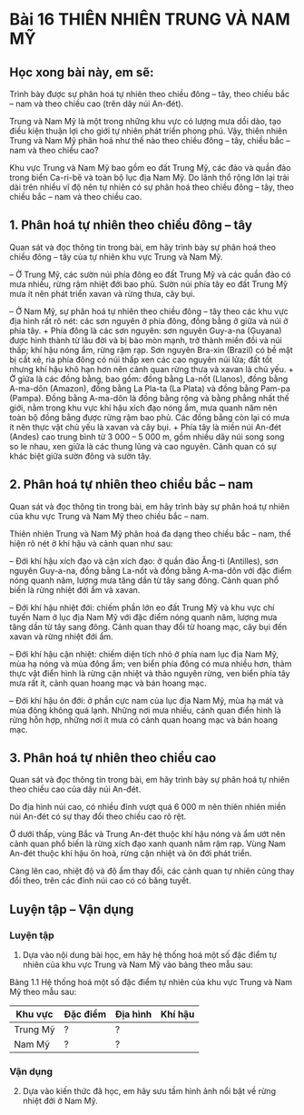 # Bài 16 THIÊN NHIÊN TRUNG VÀ NAM MỸ

## Học xong bài này, em sẽ:
Trình bày được sự phân hoá tự nhiên theo chiều đông – tây, theo chiều bắc – nam và theo chiều cao (trên dãy núi An-đét).

Trung và Nam Mỹ là một trong những khu vực có lượng mưa dồi dào, tạo điều kiện thuận lợi cho giới tự nhiên phát triển phong phú. Vậy, thiên nhiên Trung và Nam Mỹ phân hoá như thế nào theo chiều đông – tây, chiều bắc – nam và theo chiều cao?

Khu vực Trung và Nam Mỹ bao gồm eo đất Trung Mỹ, các đảo và quần đảo trong biển Ca-ri-bê và toàn bộ lục địa Nam Mỹ. Do lãnh thổ rộng lớn lại trải dài trên nhiều vĩ độ nên tự nhiên có sự phân hoá theo chiều đông – tây, theo chiều bắc – nam và theo chiều cao.

## 1. Phân hoá tự nhiên theo chiều đông – tây

Quan sát và đọc thông tin trong bài, em hãy trình bày sự phân hoá theo chiều đông – tây của tự nhiên khu vực Trung và Nam Mỹ.

– Ở Trung Mỹ, các sườn núi phía đông eo đất Trung Mỹ và các quần đảo có mưa nhiều, rừng rậm nhiệt đới bao phủ. Sườn núi phía tây eo đất Trung Mỹ mưa ít nên phát triển xavan và rừng thưa, cây bụi.

– Ở Nam Mỹ, sự phân hoá tự nhiên theo chiều đông – tây theo các khu vực địa hình rất rõ nét: các sơn nguyên ở phía đông, đồng bằng ở giữa và núi ở phía tây.
    + Phía đông là các sơn nguyên: sơn nguyên Guy-a-na (Guyana) được hình thành từ lâu đời và bị bào mòn mạnh, trở thành miền đồi và núi thấp; khí hậu nóng ẩm, rừng rậm rạp. Sơn nguyên Bra-xin (Brazil) có bề mặt bị cắt xẻ, rìa phía đông có núi thấp xen các cao nguyên núi lửa; đất tốt nhưng khí hậu khô hạn hơn nên cảnh quan rừng thưa và xavan là chủ yếu.
    + Ở giữa là các đồng bằng, bao gồm: đồng bằng La-nốt (Llanos), đồng bằng A-ma-dôn (Amazon), đồng bằng La Pla-ta (La Plata) và đồng bằng Pam-pa (Pampa). Đồng bằng A-ma-dôn là đồng bằng rộng và bằng phẳng nhất thế giới, nằm trong khu vực khí hậu xích đạo nóng ẩm, mưa quanh năm nên toàn bộ đồng bằng được rừng rậm bao phủ. Các đồng bằng còn lại có mưa ít nên thực vật chủ yếu là xavan và cây bụi.
    + Phía tây là miền núi An-đét (Andes) cao trung bình từ 3 000 – 5 000 m, gồm nhiều dãy núi song song so le nhau, xen giữa là các thung lũng và cao nguyên. Cảnh quan có sự khác biệt giữa sườn đông và sườn tây.

## 2. Phân hoá tự nhiên theo chiều bắc – nam

Quan sát và đọc thông tin trong bài, em hãy trình bày sự phân hoá tự nhiên của khu vực Trung và Nam Mỹ theo chiều bắc – nam.

Thiên nhiên Trung và Nam Mỹ phân hoá đa dạng theo chiều bắc – nam, thể hiện rõ nét ở khí hậu và cảnh quan như sau:

– Đới khí hậu xích đạo và cận xích đạo: ở quần đảo Ăng-ti (Antilles), sơn nguyên Guy-a-na, đồng bằng La-nốt và đồng bằng A-ma-dôn với đặc điểm nóng quanh năm, lượng mưa tăng dần từ tây sang đông. Cảnh quan phổ biến là rừng nhiệt đới ẩm và xavan.

– Đới khí hậu nhiệt đới: chiếm phần lớn eo đất Trung Mỹ và khu vực chí tuyến Nam ở lục địa Nam Mỹ với đặc điểm nóng quanh năm, lượng mưa tăng dần từ tây sang đông. Cảnh quan thay đổi từ hoang mạc, cây bụi đến xavan và rừng nhiệt đới ẩm.

– Đới khí hậu cận nhiệt: chiếm diện tích nhỏ ở phía nam lục địa Nam Mỹ, mùa hạ nóng và mùa đông ẩm; ven biển phía đông có mưa nhiều hơn, thảm thực vật điển hình là rừng cận nhiệt và thảo nguyên rừng, ven biển phía tây mưa rất ít, cảnh quan hoang mạc và bán hoang mạc.

– Đới khí hậu ôn đới: ở phần cực nam của lục địa Nam Mỹ, mùa hạ mát và mùa đông không quá lạnh. Những nơi mưa nhiều, cảnh quan điển hình là rừng hỗn hợp, những nơi ít mưa có cảnh quan hoang mạc và bán hoang mạc.

## 3. Phân hoá tự nhiên theo chiều cao

Quan sát và đọc thông tin trong bài, em hãy trình bày sự phân hoá tự nhiên theo chiều cao của dãy núi An-đét.

Do địa hình núi cao, có nhiều đỉnh vượt quá 6 000 m nên thiên nhiên miền núi An-đét có sự thay đổi theo chiều cao rõ rệt.

Ở dưới thấp, vùng Bắc và Trung An-đét thuộc khí hậu nóng và ẩm ướt nên cảnh quan phổ biến là rừng xích đạo xanh quanh năm rậm rạp. Vùng Nam An-đét thuộc khí hậu ôn hoà, rừng cận nhiệt và ôn đới phát triển.

Càng lên cao, nhiệt độ và độ ẩm thay đổi, các cảnh quan tự nhiên cũng thay đổi theo, trên các đỉnh núi cao có có băng tuyết.

## Luyện tập – Vận dụng

### Luyện tập

1. Dựa vào nội dung bài học, em hãy hệ thống hoá một số đặc điểm tự nhiên của khu vực Trung và Nam Mỹ vào bảng theo mẫu sau:

Bảng 1.1 Hệ thống hoá một số đặc điểm tự nhiên của khu vực Trung và Nam Mỹ theo mẫu sau:

| Khu vực | Đặc điểm | Địa hình | Khí hậu |
|---|---|---|---|
| Trung Mỹ | ? | ? |
| Nam Mỹ | ? | ? |

### Vận dụng

2. Dựa vào kiến thức đã học, em hãy sưu tầm hình ảnh nổi bật về rừng nhiệt đới ở Nam Mỹ.
